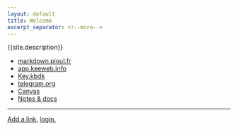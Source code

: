 ```yaml
---
layout: default
title: Welcome
excerpt_separator: <!--more-->
---
```


{{site.description}}

* [markdown.pioul.fr](https://markdown.pioul.fr/)
* [app.keeweb.info](https://app.keeweb.info/)
* [Key.kbdk][1]
* [telegram.org](https://web.telegram.org/)
* [Canvas](http://cursos.tecmilenio.mx/)
* [Notes & docs](https://alex-esc.github.io/notes/)

---

[Add a link](https://github.com/alex-esc/home/blob/master/index.md), [login.](https://github.com/login)

[1]: https://alex-esc.github.io/home/file/key.kbdx
